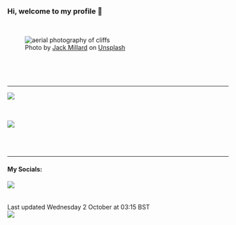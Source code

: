 <h3>Hi, welcome to my profile 👋</h3>

<br />
<figure>
  <img
    src="https://images.unsplash.com/photo-1541623089466-8e777dd05d70?crop=entropy&cs=tinysrgb&fit=max&fm=jpg&ixid=M3wyNzQ3MDB8MHwxfHJhbmRvbXx8fHx8fHx8fDE3Mjc4MzE1MzB8&ixlib=rb-4.0.3&q=80&w=1080&auto=format"
    alt="aerial photography of cliffs" 
  />
  <figcaption>Photo by <a
    href="https://unsplash.com/@millarjb?utm_source=Profile%20readme&utm_medium=referral">Jack Millard</a> on <a
    href="https://unsplash.com/?utm_source=Profile%20readme&utm_medium=referral">Unsplash</a></figcaption>
</figure>




  <br /><br /><br />

<hr />
<img
  src="https://github-readme-stats.vercel.app/api?username=shanelucy&show_icons=true&theme=calm"
/>
<br /><br /><br />

<img 
  src="https://github-readme-stats.vercel.app/api/top-langs/?username=shanelucy&theme=calm"
/>
<br /><br /><br /><br />
<hr />
<h4>My Socials:</h4>
<a href="https://uk.linkedin.com/in/shane-lucy-4735b616a">
  <img
    src="https://img.shields.io/badge/linkedin%20-%230077B5.svg?&style=for-the-badge&logo=linkedin&logoColor=white"
  />
</a>
<br /><br /><br />
Last updated Wednesday 2 October at 03:15 BST
<br />
<img
  src="https://github.com/ShaneLucy/ShaneLucy/workflows/README%20build/badge.svg"
/>
